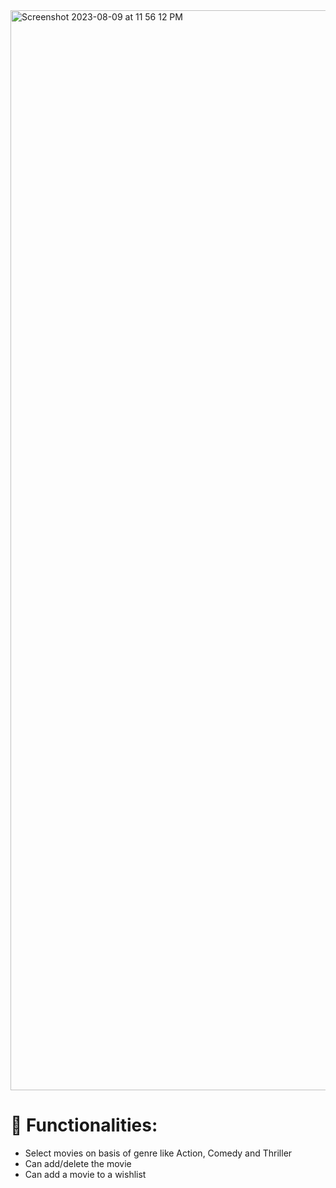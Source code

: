 <img width="1728" alt="Screenshot 2023-08-09 at 11 56 12 PM" src="https://github.com/aggarwalsejal/Movies-App/assets/56756275/e5b2e448-c6db-4706-8db6-47993026cb02">

# :movie_camera: Functionalities:

* Select movies on basis of genre like Action, Comedy and Thriller
* Can add/delete the movie
* Can add a movie to a wishlist
